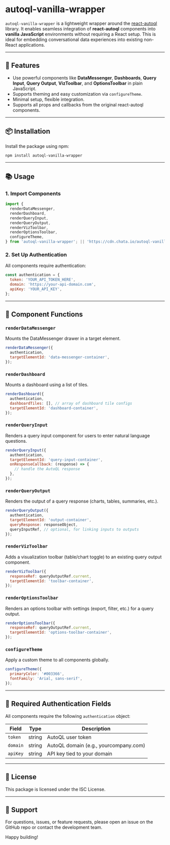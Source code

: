# autoql-vanilla-wrapper

`autoql-vanilla-wrapper` is a lightweight wrapper around the [react-autoql](https://www.npmjs.com/package/react-autoql) library. It enables seamless integration of **react-autoql** components into **vanilla JavaScript** environments without requiring a React setup. This is ideal for embedding conversational data experiences into existing non-React applications.

---

## 🚀 Features

- Use powerful components like **DataMessenger**, **Dashboards**, **Query Input**, **Query Output**, **VizToolbar**, and **OptionsToolbar** in plain JavaScript.
- Supports theming and easy customization via `configureTheme`.
- Minimal setup, flexible integration.
- Supports all props and callbacks from the original react-autoql components.
---

## 📦 Installation

Install the package using npm:

```bash
npm install autoql-vanilla-wrapper
```

---

## 📚 Usage

### 1. Import Components

```js
import {
  renderDataMessenger,
  renderDashboard,
  renderQueryInput,
  renderQueryOutput,
  renderVizToolbar,
  renderOptionsToolbar,
  configureTheme,
} from 'autoql-vanilla-wrapper'; || 'https://cdn.chata.io/autoql-vanilla-wrapper/vX.Y.Z/autoql-vanilla-wrapper.esm.js';
```

### 2. Set Up Authentication

All components require authentication:

```js
const authentication = {
  token: 'YOUR_API_TOKEN_HERE',
  domain: 'https://your-api-domain.com',
  apiKey: 'YOUR_API_KEY',
};
```

---

## 🧩 Component Functions

### `renderDataMessenger`

Mounts the DataMessenger drawer in a target element.

```js
renderDataMessenger({
  authentication,
  targetElementId: 'data-messenger-container',
});
```

### `renderDashboard`

Mounts a dashboard using a list of tiles.

```js
renderDashboard({
  authentication,
  dashboardTiles: [], // array of dashboard tile configs
  targetElementId: 'dashboard-container',
});
```

### `renderQueryInput`

Renders a query input component for users to enter natural language questions.

```js
renderQueryInput({
  authentication,
  targetElementId: 'query-input-container',
  onResponseCallback: (response) => {
    // handle the AutoQL response
  },
});
```

### `renderQueryOutput`

Renders the output of a query response (charts, tables, summaries, etc.).

```js
renderQueryOutput({
  authentication,
  targetElementId: 'output-container',
  queryResponse: responseObject,
  queryInputRef, // optional, for linking inputs to outputs
});
```

### `renderVizToolbar`

Adds a visualization toolbar (table/chart toggle) to an existing query output component.

```js
renderVizToolbar({
  responseRef: queryOutputRef.current,
  targetElementId: 'toolbar-container',
});
```

### `renderOptionsToolbar`

Renders an options toolbar with settings (export, filter, etc.) for a query output.

```js
renderOptionsToolbar({
  responseRef: queryOutputRef.current,
  targetElementId: 'options-toolbar-container',
});
```

### `configureTheme`

Apply a custom theme to all components globally.

```js
configureTheme({
  primaryColor: '#003366',
  fontFamily: 'Arial, sans-serif',
});
```

---

## 🔐 Required Authentication Fields

All components require the following `authentication` object:

| Field     | Type     | Description                        |
|-----------|----------|------------------------------------|
| `token`   | string   | AutoQL user token                  |
| `domain`  | string   | AutoQL domain (e.g., yourcompany.com) |
| `apiKey`  | string   | API key tied to your domain        |

---

## 📄 License

This package is licensed under the ISC License.

---

## 🛟 Support

For questions, issues, or feature requests, please open an issue on the GitHub repo or contact the development team.

Happy building!
